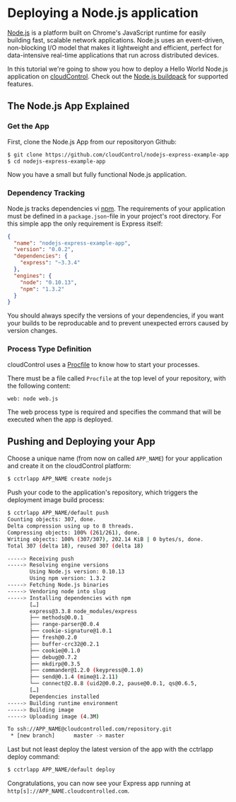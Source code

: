 # Deploying a Node.js application
[Node.js] is a platform built on Chrome's JavaScript runtime for easily
building fast, scalable network applications. Node.js uses an event-driven,
non-blocking I/O model that makes it lightweight and efficient, perfect for
data-intensive real-time applications that run across distributed devices.

In this tutorial we're going to show you how to deploy a Hello World Node.js
application on [cloudControl]. Check out the [Node.js buildpack] for supported
features.

## The Node.js App Explained

### Get the App
First, clone the Node.js App from our repositoryon Github:
~~~bash
$ git clone https://github.com/cloudControl/nodejs-express-example-app
$ cd nodejs-express-example-app
~~~

Now you have a small but fully functional Node.js application.

### Dependency Tracking
Node.js tracks dependencies vi [npm]. The requirements of your application must
be defined in a `package.json`-file in your project's root directory.  For this
simple app the only requirement is Express itself:
~~~json
{
  "name": "nodejs-express-example-app",
  "version": "0.0.2",
  "dependencies": {
    "express": "~3.3.4"
  },
  "engines": {
    "node": "0.10.13",
    "npm": "1.3.2"
  }
}
~~~

You should always specify the versions of your dependencies, if you want your
builds to be reproducable and to prevent unexpected errors caused by version
changes.

### Process Type Definition
cloudControl uses a [Procfile] to know how to start your processes.

There must be a file called `Procfile` at the top level of your repository,
with the following content:
~~~
web: node web.js
~~~

The web process type is required and specifies the command that will be
executed when the app is deployed.

## Pushing and Deploying your App
Choose a unique name (from now on called `APP_NAME`) for your application and
create it on the cloudControl platform:

~~~bash
$ cctrlapp APP_NAME create nodejs
~~~

Push your code to the application's repository, which triggers the deployment
image build process:
~~~bash
$ cctrlapp APP_NAME/default push
Counting objects: 307, done.
Delta compression using up to 8 threads.
Compressing objects: 100% (261/261), done.
Writing objects: 100% (307/307), 202.14 KiB | 0 bytes/s, done.
Total 307 (delta 18), reused 307 (delta 18)

-----> Receiving push
-----> Resolving engine versions
       Using Node.js version: 0.10.13
       Using npm version: 1.3.2
-----> Fetching Node.js binaries
-----> Vendoring node into slug
-----> Installing dependencies with npm
       […]
       express@3.3.8 node_modules/express
       ├── methods@0.0.1
       ├── range-parser@0.0.4
       ├── cookie-signature@1.0.1
       ├── fresh@0.2.0
       ├── buffer-crc32@0.2.1
       ├── cookie@0.1.0
       ├── debug@0.7.2
       ├── mkdirp@0.3.5
       ├── commander@1.2.0 (keypress@0.1.0)
       ├── send@0.1.4 (mime@1.2.11)
       └── connect@2.8.8 (uid2@0.0.2, pause@0.0.1, qs@0.6.5,
       […]
       Dependencies installed
-----> Building runtime environment
-----> Building image
-----> Uploading image (4.3M)

To ssh://APP_NAME@cloudcontrolled.com/repository.git
 * [new branch]      master -> master
~~~

Last but not least deploy the latest version of the app with the cctrlapp
deploy command:
~~~bash
$ cctrlapp APP_NAME/default deploy
~~~

Congratulations, you can now see your Express app running at
`http[s]://APP_NAME.cloudcontrolled.com`.

[Node.js]: http://nodejs.org/
[npm]: https://npmjs.org/
[cloudControl]: http://www.cloudcontrol.com
[Node.js buildpack]: https://github.com/cloudControl/buildpack-nodejs
[Procfile]: https://www.cloudcontrol.com/dev-center/Platform%20Documentation#buildpacks-and-the-procfile
